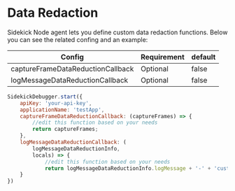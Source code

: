 # Data Redaction

Sidekick Node agent lets you define custom data redaction functions. Below you can see the related confing and an example:

| Config                            | Requirement | default |
| --------------------------------- | ----------- | ------- |
| captureFrameDataReductionCallback | Optional    | false   |
| logMessageDataReductionCallback   | Optional    | false   |

```javascript
SidekickDebugger.start({
    apiKey: 'your-api-key',
    applicationName: 'testApp',
    captureFrameDataReductionCallback: (captureFrames) => {
        //edit this function based on your needs
        return captureFrames;
    },
    logMessageDataReductionCallback: (
        logMessageDataReductionInfo,
        locals) => {
            //edit this function based on your needs
            return logMessageDataReductionInfo.logMessage + '-' + 'custom logs'
    }
})
```

